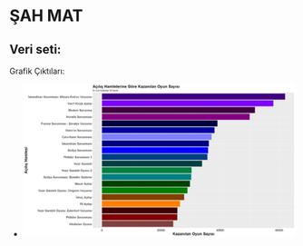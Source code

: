 # ŞAH MAT

Veri seti:
-------

Grafik Çıktıları:
- ![alt text](https://github.com/huseyinkayar/Veri_Gorsellestirme_Final_Odevi/blob/main/Graphics/Opening%20Win%20Rate.jpeg?raw=true)

